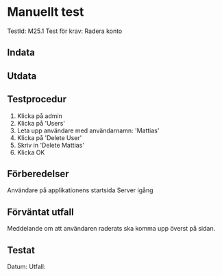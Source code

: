 # Manuellt test 
TestId: M25.1
Test för krav: Radera konto

## Indata


## Utdata


## Testprocedur
1. Klicka på admin
2. Klicka på 'Users'
3. Leta upp användare med användarnamn: 'Mattias'
4. Klicka på 'Delete User'
5. Skriv in 'Delete Mattias'
6. Klicka OK

## Förberedelser
Användare på applikationens startsida
Server igång

## Förväntat utfall
Meddelande om att användaren raderats ska komma upp överst på sidan. 

## Testat
Datum: 
Utfall: 